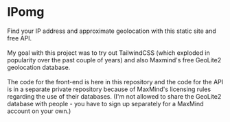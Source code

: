 # IPomg

Find your IP address and approximate geolocation with this static site and free API.
\
\
My goal with this project was to try out TailwindCSS (which exploded in popularity over the past couple of years) and also Maxmind's free GeoLite2 geolocation database.
\
\
The code for the front-end is here in this repository and the code for the API is in a separate private repository because of MaxMind's licensing rules regarding the use of their databases. (I'm not allowed to share the GeoLite2 database with people - you have to sign up separately for a MaxMind account on your own.)